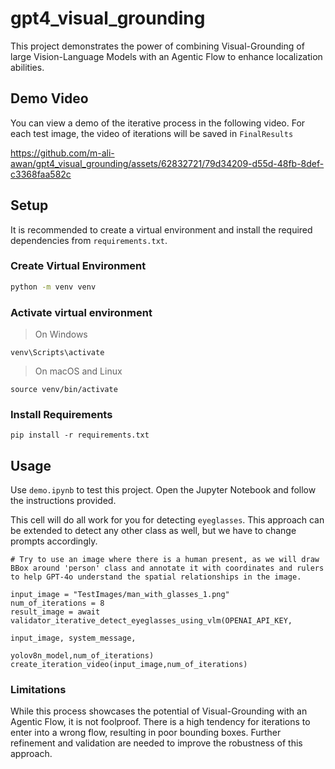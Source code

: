 # gpt4_visual_grounding
This project demonstrates the power of combining Visual-Grounding of large Vision-Language Models with an Agentic Flow to enhance localization abilities.

## Demo Video
You can view a demo of the iterative process in the following video. For each test image, the video of iterations will be saved in `FinalResults`



https://github.com/m-ali-awan/gpt4_visual_grounding/assets/62832721/79d34209-d55d-48fb-8def-c3368faa582c



## Setup
It is recommended to create a virtual environment and install the required dependencies from `requirements.txt`.

### Create Virtual Environment
```sh
python -m venv venv
```

### Activate virtual environment

> On Windows

```
venv\Scripts\activate
```

> On macOS and Linux 

```
source venv/bin/activate
```

### Install Requirements

```
pip install -r requirements.txt
```


## Usage

Use `demo.ipynb` to test this project. Open the Jupyter Notebook and follow the instructions provided.

This cell will do all work for you for detecting `eyeglasses`. This approach can be extended to detect any other class as well, but we have to change prompts accordingly.

```
# Try to use an image where there is a human present, as we will draw BBox around 'person' class and annotate it with coordinates and rulers to help GPT-4o understand the spatial relationships in the image.

input_image = "TestImages/man_with_glasses_1.png"
num_of_iterations = 8
result_image = await validator_iterative_detect_eyeglasses_using_vlm(OPENAI_API_KEY,
                                                                      input_image, system_message,
                                                                        yolov8n_model,num_of_iterations)
create_iteration_video(input_image,num_of_iterations)

```


### Limitations

While this process showcases the potential of Visual-Grounding with an Agentic Flow, it is not foolproof. There is a high tendency for iterations to enter into a wrong flow, resulting in poor bounding boxes. Further refinement and validation are needed to improve the robustness of this approach.

